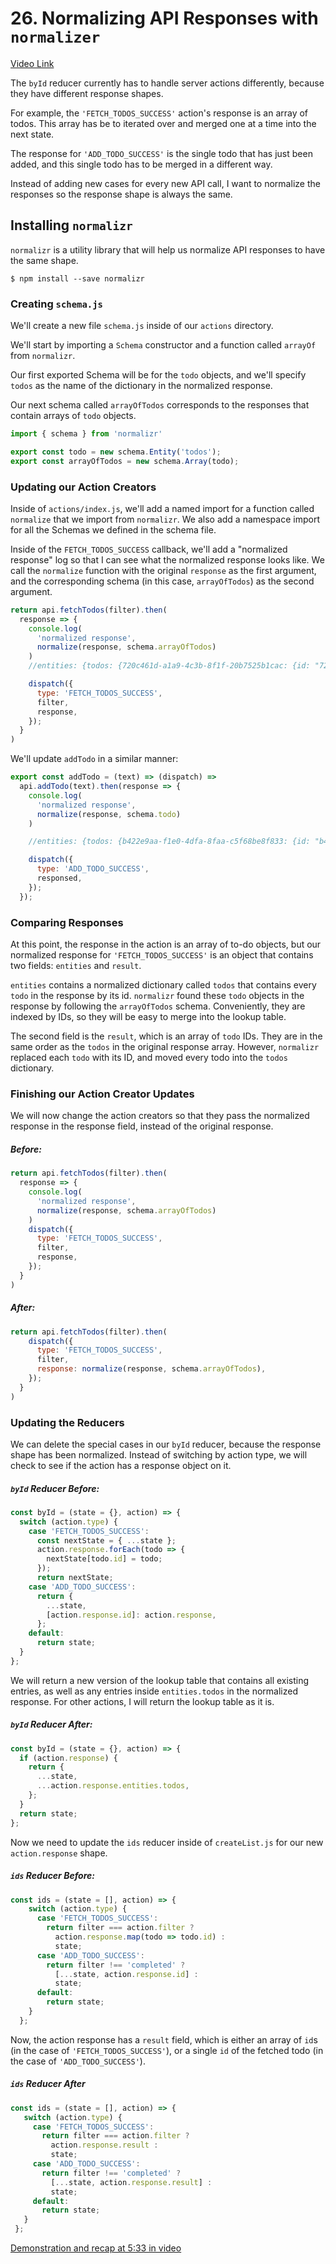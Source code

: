 # 26. Normalizing API Responses with `normalizer`

[Video Link](https://egghead.io/lessons/javascript-redux-normalizing-api-responses-with-normalizr)

The `byId` reducer currently has to handle server actions differently, because they have different response shapes.

For example, the `'FETCH_TODOS_SUCCESS'` action's response is an array of todos. This array has be to iterated over and merged one at a time into the next state.

The response for `'ADD_TODO_SUCCESS'` is the single todo that has just been added, and this single todo has to be merged in a different way.

Instead of adding new cases for every new API call, I want to normalize the responses so the response shape is always the same.

## Installing `normalizr`

`normalizr` is a utility library that will help us normalize API responses to have the same shape.

`$ npm install --save normalizr`

### Creating `schema.js`

We'll create a new file `schema.js` inside of our `actions` directory.

We'll start by importing a `Schema` constructor and a function called `arrayOf` from `normalizr`.

Our first exported Schema will be for the `todo` objects, and we'll specify `todos` as the name of the dictionary in the normalized response.

Our next schema called `arrayOfTodos` corresponds to the responses that contain arrays of `todo` objects.

```javascript
import { schema } from 'normalizr'

export const todo = new schema.Entity('todos');
export const arrayOfTodos = new schema.Array(todo);
```

### Updating our Action Creators

Inside of `actions/index.js`, we'll add a named import for a function called `normalize` that we import from `normalizr`. We also add a namespace import for all the Schemas we defined in the schema file.

Inside of the `FETCH_TODOS_SUCCESS` callback, we'll add a "normalized response" log so that I can see what the normalized response looks like. We call the `normalize` function with the original `response` as the first argument, and the corresponding schema (in this case, `arrayOfTodos`) as the second argument.

```javascript
return api.fetchTodos(filter).then(
  response => {
    console.log(
      'normalized response',
      normalize(response, schema.arrayOfTodos)
    )
    //entities: {todos: {720c461d-a1a9-4c3b-8f1f-20b7525b1cac: {id: "720c461d-a1a9-4c3b-8f1f-20b7525b1cac", text: "let’s go", completed: false}}}

    dispatch({
      type: 'FETCH_TODOS_SUCCESS',
      filter,
      response,
    });
  }
)
```

We'll update `addTodo` in a similar manner:

```javascript
export const addTodo = (text) => (dispatch) =>
  api.addTodo(text).then(response => {
    console.log(
      'normalized response',
      normalize(response, schema.todo)
    )

    //entities: {todos: {b422e9aa-f1e0-4dfa-8faa-c5f68be8f833: {id: "b422e9aa-f1e0-4dfa-8faa-c5f68be8f833", text: "neweew", completed: false}}}

    dispatch({
      type: 'ADD_TODO_SUCCESS',
      responsed,
    });
  });
```

### Comparing Responses

At this point, the response in the action is an array of to-do objects, but our normalized response for `'FETCH_TODOS_SUCCESS'` is an object that contains two fields: `entities` and `result`.

`entities` contains a normalized dictionary called `todos` that contains every `todo` in the response by its id. `normalizr` found these `todo` objects in the response by following the `arrayOfTodos` schema. Conveniently, they are indexed by IDs, so they will be easy to merge into the lookup table.

The second field is the `result`, which is an array of `todo` IDs. They are in the same order as the `todos` in the original response array. However, `normalizr` replaced each `todo` with its ID, and moved every todo into the `todos` dictionary.


### Finishing our Action Creator Updates

We will now change the action creators so that they pass the normalized response in the response field, instead of the original response.

##### Before:

```javascript
return api.fetchTodos(filter).then(
  response => {
    console.log(
      'normalized response',
      normalize(response, schema.arrayOfTodos)
    )
    dispatch({
      type: 'FETCH_TODOS_SUCCESS',
      filter,
      response,
    });
  }
)
```

##### After:

```javascript
return api.fetchTodos(filter).then(
    dispatch({
      type: 'FETCH_TODOS_SUCCESS',
      filter,
      response: normalize(response, schema.arrayOfTodos),
    });
  }
)
```

### Updating the Reducers

We can delete the special cases in our `byId` reducer, because the response shape has been normalized. Instead of switching by action type, we will check to see if the action has a response object on it.

##### `byId` Reducer Before:

```javascript
const byId = (state = {}, action) => {
  switch (action.type) {
    case 'FETCH_TODOS_SUCCESS':
      const nextState = { ...state };
      action.response.forEach(todo => {
        nextState[todo.id] = todo;
      });
      return nextState;
    case 'ADD_TODO_SUCCESS':
      return {
        ...state,
        [action.response.id]: action.response,
      };
    default:
      return state;
  }
};
```

We will return a new version of the lookup table that contains all existing entries, as well as any entries inside `entities.todos` in the normalized response. For other actions, I will return the lookup table as it is.

##### `byId` Reducer After:

```javascript
const byId = (state = {}, action) => {
  if (action.response) {
    return {
      ...state,
      ...action.response.entities.todos,
    };
  }
  return state;
};
```

Now we need to update the `ids` reducer inside of `createList.js` for our new `action.response` shape.

##### `ids` Reducer Before:

```javascript
const ids = (state = [], action) => {
    switch (action.type) {
      case 'FETCH_TODOS_SUCCESS':
        return filter === action.filter ?
          action.response.map(todo => todo.id) :
          state;
      case 'ADD_TODO_SUCCESS':
        return filter !== 'completed' ?
          [...state, action.response.id] :
          state;
      default:
        return state;
    }
  };
```

Now, the action response has a `result` field, which is either an array of `id`s (in the case of `'FETCH_TODOS_SUCCESS'`), or a single `id` of the fetched todo (in the case of `'ADD_TODO_SUCCESS'`).

##### `ids` Reducer After

```javascript
const ids = (state = [], action) => {
   switch (action.type) {
     case 'FETCH_TODOS_SUCCESS':
       return filter === action.filter ?
         action.response.result :
         state;
     case 'ADD_TODO_SUCCESS':
       return filter !== 'completed' ?
         [...state, action.response.result] :
         state;
     default:
       return state;
   }
 };
```

[Demonstration and recap at 5:33 in video](https://egghead.io/lessons/javascript-redux-normalizing-api-responses-with-normalizr)
